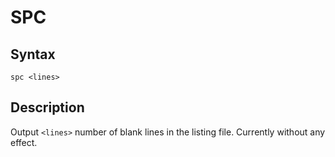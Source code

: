 # SPC

## Syntax
```assembly
spc <lines>
```

## Description
Output `<lines>` number of blank lines in the listing file.
Currently without any effect.

